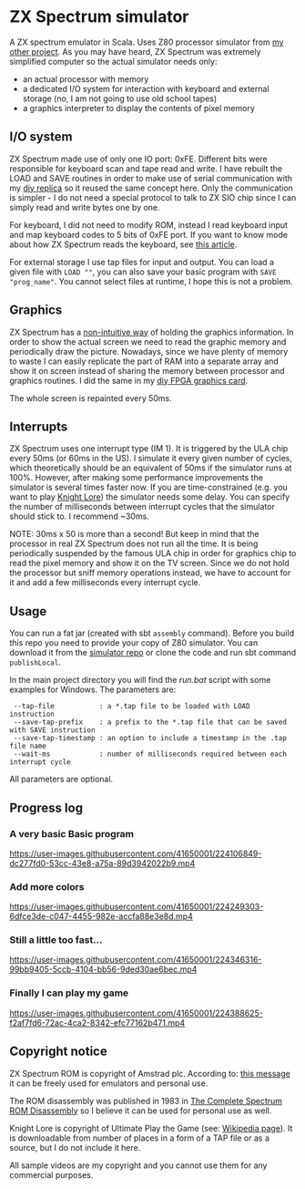 # ZX Spectrum simulator #
A ZX spectrum emulator in Scala. Uses Z80 processor simulator from [my other project](https://github.com/krzys9876/z80_sim_scala). 
As you may have heard, ZX Spectrum was extremely simplified computer so the actual simulator needs only:
* an actual processor with memory
* a dedicated I/O system for interaction with keyboard and external storage (no, I am not going to use old school tapes)
* a graphics interpreter to display the contents of pixel memory

## I/O system

ZX Spectrum made use of only one IO port: 0xFE. Different bits were responsible for keyboard scan and tape read and write.
I have rebuilt the LOAD and SAVE routines in order to make use of serial communication with my [diy replica](https://github.com/krzys9876/ZX_Spectrum_diy)
so it reused the same concept here. Only the communication is simpler - I do not need a special protocol to talk to 
ZX SIO chip since I can simply read and write bytes one by one.

For keyboard, I did not need to modify ROM, instead I read keyboard input and map keyboard codes to 5 bits of 0xFE port.
If you want to know mode about how ZX Spectrum reads the keyboard, see [this article](http://www.breakintoprogram.co.uk/hardware/computers/zx-spectrum/keyboard).

For external storage I use tap files for input and output. You can load a given file with <code>LOAD ""</code>, 
you can also save your basic program with <code>SAVE "prog_name"</code>. You cannot select files at runtime, I hope this is not a problem.

## Graphics ##

ZX Spectrum has a [non-intuitive way](http://www.breakintoprogram.co.uk/hardware/computers/zx-spectrum/screen-memory-layout) 
of holding the graphics information. In order to show the actual screen we need to read the graphic memory and
periodically draw the picture. Nowadays, since we have plenty of memory to waste I can easily replicate the part of RAM into a separate
array and show it on screen instead of sharing the memory between processor and graphics routines. I did the same in my 
[diy FPGA graphics card](https://github.com/krzys9876/ZX_Spectrum_VGA). 

The whole screen is repainted every 50ms. 

## Interrupts ##

ZX Spectrum uses one interrupt type (IM 1). It is triggered by the ULA chip every 50ms (or 60ms in the US).
I simulate it every given number of cycles, which theoretically should be an equivalent of 50ms if the simulator runs at 100%.
However, after making some performance improvements the simulator is several times faster now. If you are time-constrained (e.g. you want to play [Knight Lore](https://en.wikipedia.org/wiki/Knight_Lore)) the simulator
needs some delay. You can specify the number of milliseconds between interrupt cycles that the simulator should stick to.
I recommend ~30ms. 

NOTE: 30ms x 50 is more than a second! But keep in mind that the processor in real ZX Spectrum does not run all the time. 
It is being periodically suspended by the famous ULA chip in order for graphics chip to read the pixel memory and show
it on the TV screen. Since we do not hold the processor but sniff memory operations instead, we have to account for it
and add a few milliseconds every interrupt cycle.

## Usage ##

You can run a fat jar (created with sbt <code>assembly</code> command). Before you build this repo you need to provide
your copy of Z80 simulator. You can download it from the [simulator repo](https://github.com/krzys9876/z80_sim_scala) or
clone the code and run sbt command <code>publishLocal</code>. 

In the main project directory you will find the _run.bat_ script with some examples for Windows.
The parameters are:

     --tap-file           : a *.tap file to be loaded with LOAD instruction 
     --save-tap-prefix    : a prefix to the *.tap file that can be saved with SAVE instruction
     --save-tap-timestamp : an option to include a timestamp in the .tap file name  
     --wait-ms            : number of milliseconds required between each interrupt cycle

All parameters are optional.

## Progress log ## 

### A very basic Basic program ###
https://user-images.githubusercontent.com/41650001/224106849-dc277fd0-53cc-43e8-a75a-89d3942022b9.mp4

### Add more colors ###
https://user-images.githubusercontent.com/41650001/224249303-6dfce3de-c047-4455-982e-accfa88e3e8d.mp4

### Still a little too fast... ###
https://user-images.githubusercontent.com/41650001/224346316-99bb9405-5ccb-4104-bb56-9ded30ae6bec.mp4

### Finally I can play my game ###
https://user-images.githubusercontent.com/41650001/224388625-f2af7fd6-72ac-4ca2-8342-efc77162b471.mp4

## Copyright notice ##

ZX Spectrum ROM is copyright of Amstrad plc. According to: [this message](https://worldofspectrum.net/app/themes/wosc-classic/static/legacy/amstrad-roms.txt) it can be freely used for emulators and personal use. 

The ROM disassembly was published in 1983 in [The Complete Spectrum ROM Disassembly](https://spectrumcomputing.co.uk/entry/2000076/Book/The_Complete_Spectrum_ROM_Disassembly) so I believe it can be used 
for personal use as well.

Knight Lore is copyright of Ultimate Play the Game (see: [Wikipedia page](https://en.wikipedia.org/wiki/Knight_Lore)). It is downloadable from number of places in a form of a TAP file or as a source, but
I do not include it here.

All sample videos are my copyright and you cannot use them for any commercial purposes.
